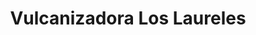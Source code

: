 ---
title: "Vulcanizadora Los Laureles"
url: /quito/vulcanizadora-los-laureles/
shop: reparación de automóviles
---